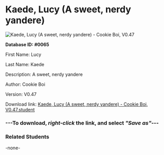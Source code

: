 # Kaede, Lucy (A sweet, nerdy yandere)

<img src="Files/Kaede, Lucy (A sweet, nerdy yandere).png" title="Kaede, Lucy (A sweet, nerdy yandere) - Cookie Boi, V0.47">

**Database ID: #0065**

First Name: Lucy

Last Name: Kaede

Description: A sweet, nerdy yandere

Author: Cookie Boi

Version: V0.47

Download link: <a href="https://raw.githubusercontent.com/Arbiter1223/Daigaku-Gurashi-Custom-Students/master/Files/Student Files/Kaede%2C%20Lucy%20(A%20sweet%2C%20nerdy%20yandere)%20-%20Cookie%20Boi%2C%20V0.47.student">Kaede, Lucy (A sweet, nerdy yandere) - Cookie Boi, V0.47.student</a>

### ---**To download, _right-click_ the link, and select _"Save as"_**---

### Related Students

-none-
